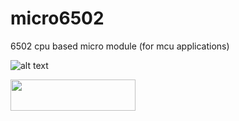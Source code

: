 # micro6502
6502 cpu based micro module (for mcu applications)

![alt text](https://github.com/digitalinvitro/micro6502/edit/master/micro65-3D.jpg)

<img src="https://github.com/digitalinvitro/micro6502/edit/master/micro65-3D.png" width="200" height="50"/>
